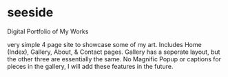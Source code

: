 # seeside
Digital Portfolio of My Works

very simple 4 page site to showcase some of my art. 
Includes Home (Index), Gallery, About, & Contact pages.
Gallery has a seperate layout, but the other three are essentially the same.
No Magnific Popup or captions for pieces in the gallery, I will add these features in the future.

